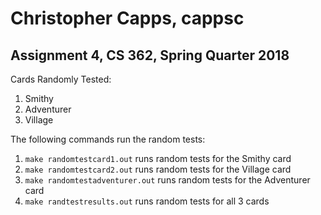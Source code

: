 # Christopher Capps, cappsc
## Assignment 4, CS 362, Spring Quarter 2018 

Cards Randomly Tested:
1. Smithy
2. Adventurer
3. Village

The following commands run the random tests:
1. `make randomtestcard1.out` runs random tests for the Smithy card
2. `make randomtestcard2.out` runs random tests for the Village card
3. `make randomtestadventurer.out` runs random tests for the Adventurer card
4. `make randtestresults.out` runs random tests for all 3 cards